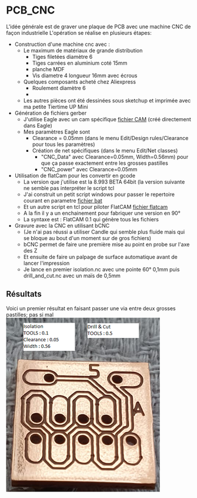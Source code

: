 # PCB_CNC

L'idée générale est de graver une plaque de PCB avec une machine CNC de façon industrielle
L'opération se réalise en plusieurs étapes:
- Construction d'une machine cnc avec :
  - Le maximum de matériaux de grande distribution
    - Tiges filetées diamètre 6
    - Tiges carrées en aluminium coté 15mm
    - planche MDF
    - Vis diametre 4 longueur 16mm avec écrous
  - Quelques composants acheté chez Aliexpress
    - Roulement diamètre 6
    - 
  - Les autres pièces ont été dessinées sous sketchup et imprimée avec ma petite Tiertime UP Mini
- Génération de fichiers gerber
  - J'utilise Eagle avec un cam spécifique [fichier CAM](cnc.cam) (créé directement dans Eagle)
  - Mes paramètres Eagle sont
    - Clearance = 0.05mm (dans le menu Edit/Design rules/Clearance pour tous les paramètres)
    - Création de net spécifiques (dans le menu Edit/Net classes)
      - "CNC_Data" avec Clearance=0.05mm, Width=0.56mm) pour que ça passe exactement entre les grosses pastilles
      - "CNC_power" avec Clearance=0.05mm
- Utilisation de flatCam pour les convertir en gcode
  - La version que j'utilise est la 8.993 BETA 64bit (la version suivante ne semble pas interpréter le script tcl
  - J'ai construit un petit script windows pour passer le repertoire courant en parametre [fichier bat](FlatCAM.bat)
  - Et un autre script en tcl pour piloter FlatCAM [fichier flatcam](generic.FlatScript)
  - A la fin il y a un enchainement pour fabriquer une version en 90°
  - La syntaxe est : FlatCAM 0.1 qui génère tous les fichiers
- Gravure avec la CNC en utilisant bCNC
  - (Je n'ai pas réussi a utiliser Candle qui semble plus fluide mais qui se bloque au bout d'un moment sur de gros fichiers)
  - bCNC permet de faire une première mise au point en probe sur l'axe des Z
  - Et ensuite de faire un palpage de surface automatique avant de lancer l'impression
  - Je lance en premier isolation.nc avec une pointe 60° 0,1mm puis drill_and_cut.nc avec un maïs de 0,5mm

## Résultats
Voici un premier résultat en faisant passer une via entre deux grosses pastilles; pas si mal
![plot](png/test1.png)
